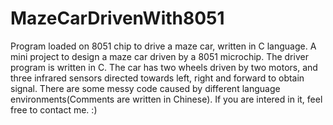 # MazeCarDrivenWith8051
Program loaded on 8051 chip to drive a maze car, written in C language.
A mini project to design a maze car driven by a 8051 microchip.
The driver program is written in C.
The car has two wheels driven by two motors, and three infrared sensors directed towards left, right and forward to obtain signal.
There are some messy code caused by different language environments(Comments are written in Chinese).
If you are intered in it, feel free to contact me. :)
